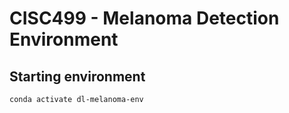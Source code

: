 # CISC499 - Melanoma Detection Environment

## Starting environment
`conda activate dl-melanoma-env`


